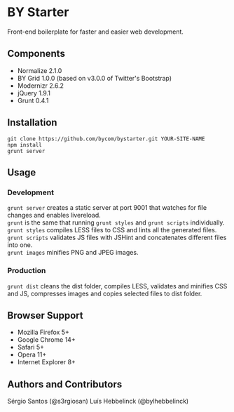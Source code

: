 # BY Starter
Front-end boilerplate for faster and easier web development.

## Components
* Normalize 2.1.0
* BY Grid 1.0.0 (based on v3.0.0 of Twitter's Bootstrap)
* Modernizr 2.6.2
* jQuery 1.9.1
* Grunt 0.4.1  

## Installation
```
git clone https://github.com/bycom/bystarter.git YOUR-SITE-NAME
npm install
grunt server
```

## Usage

### Development
`grunt server` creates a static server at port 9001 that watches for file changes and enables livereload.  
`grunt` is the same that running `grunt styles` and `grunt scripts` individually.  
`grunt styles` compiles LESS files to CSS and lints all the generated files.  
`grunt scripts` validates JS files with JSHint and concatenates different files into one.  
`grunt images` minifies PNG and JPEG images.  

### Production
`grunt dist` cleans the dist folder, compiles LESS, validates and minifies CSS and JS, compresses images and copies selected files to dist folder.  

## Browser Support
* Mozilla Firefox 5+
* Google Chrome 14+
* Safari 5+
* Opera 11+
* Internet Explorer 8+

## Authors and Contributors
Sérgio Santos (@s3rgiosan)
Luís Hebbelinck (@bylhebbelinck)
